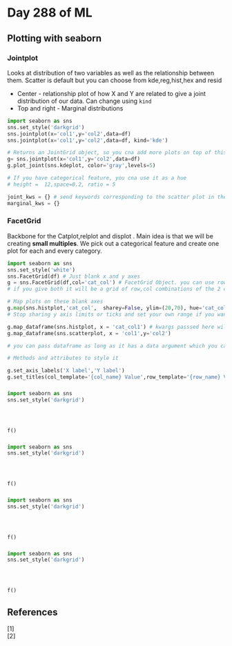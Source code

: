 # Day 288 of ML 

## Plotting with seaborn

### Jointplot

 Looks at distribution of two variables as well as the relationship between them. Scatter is default but you can choose from kde,reg,hist,hex and resid
 
 * Center -  relationship plot of how X and Y are related to give a joint distribution of our data. Can change using `kind`
 * Top and right - Marginal distributions  

```python
import seaborn as sns
sns.set_style('darkgrid')
sns.jointplot(x='col1',y='col2',data=df)
sns.jointplot(x='col1',y='col2',data=df, kind='kde')

# Returns an JointGrid object, so you cna add more plots on top of this 
g= sns.jointplot(x='col1',y='col2',data=df)
g.plot_joint(sns.kdeplot, color='gray',levels=5)

# If you have categorical feature, you cna use it as a hue
# height =  12,space=0.2, ratio = 5

joint_kws = {} # send keywords corresponding to the scatter plot in the center
marginal_kws = {}

```


### FacetGrid

Backbone for the Catplot,relplot and displot . Main idea is that we will be creating **small multiples**. We pick out a categorical feature and create one plot for each and every category.  

```python
import seaborn as sns
sns.set_style('white')
sns.FacetGrid(df) # Just blank x and y axes 
g = sns.FacetGrid(df,col='cat_col') # FacetGrid Object. you can use row as well instead of col to have vertical plots 
# if you give both it will be a grid of row,col combinations of the 2 categorical column values 

# Map plots on these blank axes 
g.map(sns.histplot,'cat_col',  sharey=False, ylim=(20,70), hue='cat_col2') # hue needs to be here and not in subsequent ones
# Stop sharing y axis limits or ticks and set your own range if you want uniformity with ylim 

g.map_dataframe(sns.histplot, x = 'cat_col1') # kwargs passsed here will  be specific to the plots here 
g.map_dataframe(sns.scatterplot, x = 'col1',y='col2') 

# you can pass dataframe as long as it has a data argument which you can customize

# Methods and attributes to style it 

g.set_axis_labels('X label','Y label')
g.set_titles(col_template='{col_name} Value',row_template='{row_name} Value')

```


###

```python
import seaborn as sns
sns.set_style('darkgrid')




f()
```


###

```python
import seaborn as sns
sns.set_style('darkgrid')




f()
```


###

```python
import seaborn as sns
sns.set_style('darkgrid')




f()
```


###

```python
import seaborn as sns
sns.set_style('darkgrid')




f()
```

**References**
------------
[1]  
[2]